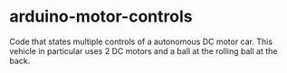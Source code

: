 # arduino-motor-controls
Code that states multiple controls of a autonomous DC motor car. This vehicle in particular uses 2 DC motors and a ball at the rolling ball at the back. 
